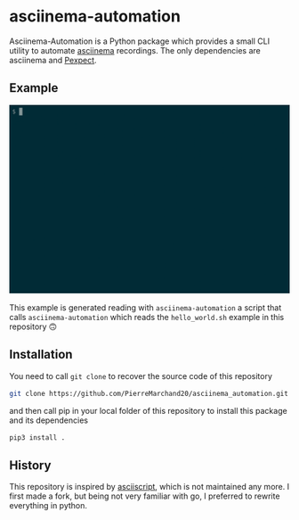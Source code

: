 # asciinema-automation

Asciinema-Automation is a Python package which provides a small CLI utility to automate [asciinema](https://asciinema.org) recordings. The only dependencies are asciinema and [Pexpect](https://pexpect.readthedocs.io/).

## Example

![demo](demo.gif)

This example is generated reading with `asciinema-automation` a script that calls `asciinema-automation` which reads the `hello_world.sh` example in this repository :upside_down_face:

## Installation

You need to call `git clone` to recover the source code of this repository

```bash
git clone https://github.com/PierreMarchand20/asciinema_automation.git 
```

and then call pip in your local folder of this repository to install this package and its dependencies

```bash
pip3 install . 
```

## History

This repository is inspired by [asciiscript](https://github.com/christopher-dG/asciiscript), which is not maintained any more. I first made a fork, but being not very familiar with go, I preferred to rewrite everything in python.
